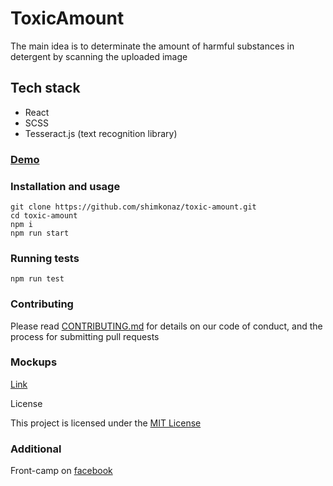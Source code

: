 # ToxicAmount
 
The main idea is to determinate the amount of harmful substances in detergent by scanning the uploaded image

## Tech stack

* React
* SCSS
* Tesseract.js (text recognition library)

### [Demo](https://shimkonaz.github.io/toxic-amount/)

### Installation and usage

```
git clone https://github.com/shimkonaz/toxic-amount.git
cd toxic-amount
npm i
npm run start
```

### Running tests

```
npm run test
```

### Contributing

Please read [CONTRIBUTING.md](https://github.com/shimkonaz/toxic-amount/blob/master/CONTRIBUTING.md) for details on our code of conduct, and the process for submitting pull requests

### Mockups

[Link](https://drive.google.com/open?id=1QHgut_lmunaxQAXE6lpN2cyx3JMKJ5_E)  


License

This project is licensed under the [MIT License](https://github.com/shimkonaz/toxic-amount/blob/master/LICENSE)

### Additional
Front-camp on [facebook](https://www.facebook.com/groups/270300106928894)